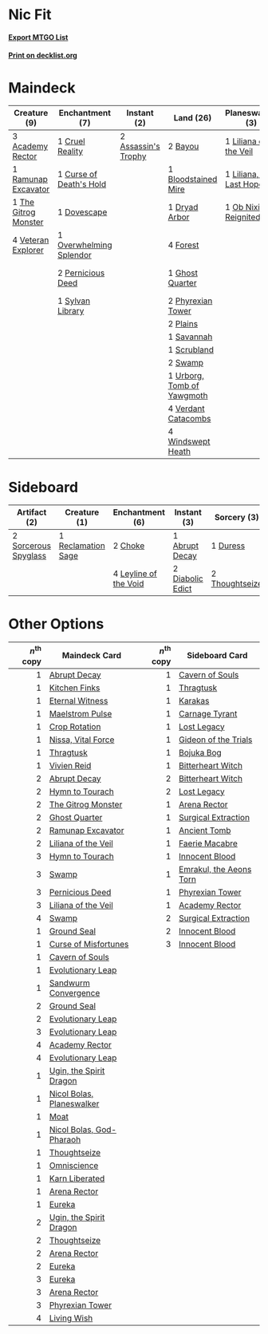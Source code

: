 # Nic Fit

#### [Export MTGO List](../collection/Nic%20Fit/Nic%20Fit.txt)
#### [Print on decklist.org](http://decklist.org/?deckmain=3%09Academy%20Rector%0A2%09Assassin's%20Trophy%0A2%09Bayou%0A1%09Bloodstained%20Mire%0A4%09Cabal%20Therapy%0A2%09Collective%20Brutality%0A1%09Cruel%20Reality%0A1%09Curse%20of%20Death's%20Hold%0A1%09Diabolic%20Intent%0A1%09Dovescape%0A1%09Dryad%20Arbor%0A4%09Forest%0A1%09Ghost%20Quarter%0A2%09Green%20Sun's%20Zenith%0A1%09Hymn%20to%20Tourach%0A1%09Liliana%20of%20the%20Veil%0A1%09Liliana,%20the%20Last%20Hope%0A3%09Living%20Wish%0A1%09Ob%20Nixilis%20Reignited%0A1%09Overwhelming%20Splendor%0A2%09Pernicious%20Deed%0A2%09Phyrexian%20Tower%0A2%09Plains%0A1%09Ramunap%20Excavator%0A1%09Savannah%0A1%09Scrubland%0A2%09Swamp%0A1%09Sylvan%20Library%0A1%09The%20Gitrog%20Monster%0A1%09Urborg,%20Tomb%20of%20Yawgmoth%0A4%09Verdant%20Catacombs%0A4%09Veteran%20Explorer%0A4%09Windswept%20Heath&deckside=1%09Abrupt%20Decay%0A2%09Choke%0A2%09Diabolic%20Edict%0A1%09Duress%0A4%09Leyline%20of%20the%20Void%0A1%09Reclamation%20Sage%0A2%09Sorcerous%20Spyglass%0A2%09Thoughtseize)
# Maindeck

|                                         Creature (9)                                          |                                         Enchantment (7)                                          |                                         Instant (2)                                          |                                              Land (26)                                              |                                         Planeswalker (3)                                          |                                          Sorcery (13)                                           |
|-----------------------------------------------------------------------------------------------|--------------------------------------------------------------------------------------------------|----------------------------------------------------------------------------------------------|-----------------------------------------------------------------------------------------------------|---------------------------------------------------------------------------------------------------|-------------------------------------------------------------------------------------------------|
|3 [Academy Rector](http://gatherer.wizards.com/Pages/Card/Details.aspx?multiverseid=15138)     |1 [Cruel Reality](http://gatherer.wizards.com/Pages/Card/Details.aspx?multiverseid=426786)        |2 [Assassin's Trophy](http://gatherer.wizards.com/Pages/Card/Details.aspx?multiverseid=452902)|2 [Bayou](http://gatherer.wizards.com/Pages/Card/Details.aspx?multiverseid=382860)                   |1 [Liliana of the Veil](http://gatherer.wizards.com/Pages/Card/Details.aspx?multiverseid=425901)   |4 [Cabal Therapy](http://gatherer.wizards.com/Pages/Card/Details.aspx?multiverseid=265166)       |
|1 [Ramunap Excavator](http://gatherer.wizards.com/Pages/Card/Details.aspx?multiverseid=430818) |1 [Curse of Death's Hold](http://gatherer.wizards.com/Pages/Card/Details.aspx?multiverseid=227075)|                                                                                              |1 [Bloodstained Mire](http://gatherer.wizards.com/Pages/Card/Details.aspx?multiverseid=405094)       |1 [Liliana, the Last Hope](http://gatherer.wizards.com/Pages/Card/Details.aspx?multiverseid=414388)|2 [Collective Brutality](http://gatherer.wizards.com/Pages/Card/Details.aspx?multiverseid=414380)|
|1 [The Gitrog Monster](http://gatherer.wizards.com/Pages/Card/Details.aspx?multiverseid=410010)|1 [Dovescape](http://gatherer.wizards.com/Pages/Card/Details.aspx?multiverseid=107428)            |                                                                                              |1 [Dryad Arbor](http://gatherer.wizards.com/Pages/Card/Details.aspx?multiverseid=282542)             |1 [Ob Nixilis Reignited](http://gatherer.wizards.com/Pages/Card/Details.aspx?multiverseid=417459)  |1 [Diabolic Intent](http://gatherer.wizards.com/Pages/Card/Details.aspx?multiverseid=429881)     |
|4 [Veteran Explorer](http://gatherer.wizards.com/Pages/Card/Details.aspx?multiverseid=247534)  |1 [Overwhelming Splendor](http://gatherer.wizards.com/Pages/Card/Details.aspx?multiverseid=430708)|                                                                                              |4 [Forest](http://gatherer.wizards.com/Pages/Card/Details.aspx?multiverseid=439605)                  |                                                                                                   |2 [Green Sun's Zenith](http://gatherer.wizards.com/Pages/Card/Details.aspx?multiverseid=413711)  |
|                                                                                               |2 [Pernicious Deed](http://gatherer.wizards.com/Pages/Card/Details.aspx?multiverseid=442201)      |                                                                                              |1 [Ghost Quarter](http://gatherer.wizards.com/Pages/Card/Details.aspx?multiverseid=430470)           |                                                                                                   |1 [Hymn to Tourach](http://gatherer.wizards.com/Pages/Card/Details.aspx?multiverseid=382976)     |
|                                                                                               |1 [Sylvan Library](http://gatherer.wizards.com/Pages/Card/Details.aspx?multiverseid=383120)       |                                                                                              |2 [Phyrexian Tower](http://gatherer.wizards.com/Pages/Card/Details.aspx?multiverseid=10677)          |                                                                                                   |3 [Living Wish](http://gatherer.wizards.com/Pages/Card/Details.aspx?multiverseid=442168)         |
|                                                                                               |                                                                                                  |                                                                                              |2 [Plains](http://gatherer.wizards.com/Pages/Card/Details.aspx?multiverseid=439601)                  |                                                                                                   |                                                                                                 |
|                                                                                               |                                                                                                  |                                                                                              |1 [Savannah](http://gatherer.wizards.com/Pages/Card/Details.aspx?multiverseid=383079)                |                                                                                                   |                                                                                                 |
|                                                                                               |                                                                                                  |                                                                                              |1 [Scrubland](http://gatherer.wizards.com/Pages/Card/Details.aspx?multiverseid=383083)               |                                                                                                   |                                                                                                 |
|                                                                                               |                                                                                                  |                                                                                              |2 [Swamp](http://gatherer.wizards.com/Pages/Card/Details.aspx?multiverseid=439603)                   |                                                                                                   |                                                                                                 |
|                                                                                               |                                                                                                  |                                                                                              |1 [Urborg, Tomb of Yawgmoth](http://gatherer.wizards.com/Pages/Card/Details.aspx?multiverseid=287330)|                                                                                                   |                                                                                                 |
|                                                                                               |                                                                                                  |                                                                                              |4 [Verdant Catacombs](http://gatherer.wizards.com/Pages/Card/Details.aspx?multiverseid=426074)       |                                                                                                   |                                                                                                 |
|                                                                                               |                                                                                                  |                                                                                              |4 [Windswept Heath](http://gatherer.wizards.com/Pages/Card/Details.aspx?multiverseid=405115)         |                                                                                                   |                                                                                                 |


# Sideboard

|                                         Artifact (2)                                          |                                        Creature (1)                                         |                                        Enchantment (6)                                         |                                        Instant (3)                                        |                                       Sorcery (3)                                       |
|-----------------------------------------------------------------------------------------------|---------------------------------------------------------------------------------------------|------------------------------------------------------------------------------------------------|-------------------------------------------------------------------------------------------|-----------------------------------------------------------------------------------------|
|2 [Sorcerous Spyglass](http://gatherer.wizards.com/Pages/Card/Details.aspx?multiverseid=435407)|1 [Reclamation Sage](http://gatherer.wizards.com/Pages/Card/Details.aspx?multiverseid=430359)|2 [Choke](http://gatherer.wizards.com/Pages/Card/Details.aspx?multiverseid=430685)              |1 [Abrupt Decay](http://gatherer.wizards.com/Pages/Card/Details.aspx?multiverseid=425971)  |1 [Duress](http://gatherer.wizards.com/Pages/Card/Details.aspx?multiverseid=270465)      |
|                                                                                               |                                                                                             |4 [Leyline of the Void](http://gatherer.wizards.com/Pages/Card/Details.aspx?multiverseid=205013)|2 [Diabolic Edict](http://gatherer.wizards.com/Pages/Card/Details.aspx?multiverseid=442074)|2 [Thoughtseize](http://gatherer.wizards.com/Pages/Card/Details.aspx?multiverseid=438676)|


# Other Options

|*n*<sup>th</sup> copy|                                           Maindeck Card                                            |*n*<sup>th</sup> copy|                                          Sideboard Card                                          |
|--------------------:|----------------------------------------------------------------------------------------------------|--------------------:|--------------------------------------------------------------------------------------------------|
|                    1|[Abrupt Decay](http://gatherer.wizards.com/Pages/Card/Details.aspx?multiverseid=425971)             |                    1|[Cavern of Souls](http://gatherer.wizards.com/Pages/Card/Details.aspx?multiverseid=426057)        |
|                    1|[Kitchen Finks](http://gatherer.wizards.com/Pages/Card/Details.aspx?multiverseid=370458)            |                    1|[Thragtusk](http://gatherer.wizards.com/Pages/Card/Details.aspx?multiverseid=425968)              |
|                    1|[Eternal Witness](http://gatherer.wizards.com/Pages/Card/Details.aspx?multiverseid=370427)          |                    1|[Karakas](http://gatherer.wizards.com/Pages/Card/Details.aspx?multiverseid=201198)                |
|                    1|[Maelstrom Pulse](http://gatherer.wizards.com/Pages/Card/Details.aspx?multiverseid=370521)          |                    1|[Carnage Tyrant](http://gatherer.wizards.com/Pages/Card/Details.aspx?multiverseid=435334)         |
|                    1|[Crop Rotation](http://gatherer.wizards.com/Pages/Card/Details.aspx?multiverseid=417430)            |                    1|[Lost Legacy](http://gatherer.wizards.com/Pages/Card/Details.aspx?multiverseid=417661)            |
|                    1|[Nissa, Vital Force](http://gatherer.wizards.com/Pages/Card/Details.aspx?multiverseid=417736)       |                    1|[Gideon of the Trials](http://gatherer.wizards.com/Pages/Card/Details.aspx?multiverseid=426716)   |
|                    1|[Thragtusk](http://gatherer.wizards.com/Pages/Card/Details.aspx?multiverseid=425968)                |                    1|[Bojuka Bog](http://gatherer.wizards.com/Pages/Card/Details.aspx?multiverseid=247536)             |
|                    1|[Vivien Reid](http://gatherer.wizards.com/Pages/Card/Details.aspx?multiverseid=447344)              |                    1|[Bitterheart Witch](http://gatherer.wizards.com/Pages/Card/Details.aspx?multiverseid=222205)      |
|                    2|[Abrupt Decay](http://gatherer.wizards.com/Pages/Card/Details.aspx?multiverseid=425971)             |                    2|[Bitterheart Witch](http://gatherer.wizards.com/Pages/Card/Details.aspx?multiverseid=222205)      |
|                    2|[Hymn to Tourach](http://gatherer.wizards.com/Pages/Card/Details.aspx?multiverseid=382976)          |                    2|[Lost Legacy](http://gatherer.wizards.com/Pages/Card/Details.aspx?multiverseid=417661)            |
|                    2|[The Gitrog Monster](http://gatherer.wizards.com/Pages/Card/Details.aspx?multiverseid=410010)       |                    1|[Arena Rector](http://gatherer.wizards.com/Pages/Card/Details.aspx?multiverseid=445991)           |
|                    2|[Ghost Quarter](http://gatherer.wizards.com/Pages/Card/Details.aspx?multiverseid=430470)            |                    1|[Surgical Extraction](http://gatherer.wizards.com/Pages/Card/Details.aspx?multiverseid=397706)    |
|                    2|[Ramunap Excavator](http://gatherer.wizards.com/Pages/Card/Details.aspx?multiverseid=430818)        |                    1|[Ancient Tomb](http://gatherer.wizards.com/Pages/Card/Details.aspx?multiverseid=382842)           |
|                    2|[Liliana of the Veil](http://gatherer.wizards.com/Pages/Card/Details.aspx?multiverseid=425901)      |                    1|[Faerie Macabre](http://gatherer.wizards.com/Pages/Card/Details.aspx?multiverseid=370410)         |
|                    3|[Hymn to Tourach](http://gatherer.wizards.com/Pages/Card/Details.aspx?multiverseid=382976)          |                    1|[Innocent Blood](http://gatherer.wizards.com/Pages/Card/Details.aspx?multiverseid=205364)         |
|                    3|[Swamp](http://gatherer.wizards.com/Pages/Card/Details.aspx?multiverseid=439603)                    |                    1|[Emrakul, the Aeons Torn](http://gatherer.wizards.com/Pages/Card/Details.aspx?multiverseid=397905)|
|                    3|[Pernicious Deed](http://gatherer.wizards.com/Pages/Card/Details.aspx?multiverseid=442201)          |                    1|[Phyrexian Tower](http://gatherer.wizards.com/Pages/Card/Details.aspx?multiverseid=10677)         |
|                    3|[Liliana of the Veil](http://gatherer.wizards.com/Pages/Card/Details.aspx?multiverseid=425901)      |                    1|[Academy Rector](http://gatherer.wizards.com/Pages/Card/Details.aspx?multiverseid=15138)          |
|                    4|[Swamp](http://gatherer.wizards.com/Pages/Card/Details.aspx?multiverseid=439603)                    |                    2|[Surgical Extraction](http://gatherer.wizards.com/Pages/Card/Details.aspx?multiverseid=397706)    |
|                    1|[Ground Seal](http://gatherer.wizards.com/Pages/Card/Details.aspx?multiverseid=451104)              |                    2|[Innocent Blood](http://gatherer.wizards.com/Pages/Card/Details.aspx?multiverseid=205364)         |
|                    1|[Curse of Misfortunes](http://gatherer.wizards.com/Pages/Card/Details.aspx?multiverseid=262874)     |                    3|[Innocent Blood](http://gatherer.wizards.com/Pages/Card/Details.aspx?multiverseid=205364)         |
|                    1|[Cavern of Souls](http://gatherer.wizards.com/Pages/Card/Details.aspx?multiverseid=426057)          |                     |                                                                                                  |
|                    1|[Evolutionary Leap](http://gatherer.wizards.com/Pages/Card/Details.aspx?multiverseid=398573)        |                     |                                                                                                  |
|                    1|[Sandwurm Convergence](http://gatherer.wizards.com/Pages/Card/Details.aspx?multiverseid=426885)     |                     |                                                                                                  |
|                    2|[Ground Seal](http://gatherer.wizards.com/Pages/Card/Details.aspx?multiverseid=451104)              |                     |                                                                                                  |
|                    2|[Evolutionary Leap](http://gatherer.wizards.com/Pages/Card/Details.aspx?multiverseid=398573)        |                     |                                                                                                  |
|                    3|[Evolutionary Leap](http://gatherer.wizards.com/Pages/Card/Details.aspx?multiverseid=398573)        |                     |                                                                                                  |
|                    4|[Academy Rector](http://gatherer.wizards.com/Pages/Card/Details.aspx?multiverseid=15138)            |                     |                                                                                                  |
|                    4|[Evolutionary Leap](http://gatherer.wizards.com/Pages/Card/Details.aspx?multiverseid=398573)        |                     |                                                                                                  |
|                    1|[Ugin, the Spirit Dragon](http://gatherer.wizards.com/Pages/Card/Details.aspx?multiverseid=394086)  |                     |                                                                                                  |
|                    1|[Nicol Bolas, Planeswalker](http://gatherer.wizards.com/Pages/Card/Details.aspx?multiverseid=266154)|                     |                                                                                                  |
|                    1|[Moat](http://gatherer.wizards.com/Pages/Card/Details.aspx?multiverseid=159308)                     |                     |                                                                                                  |
|                    1|[Nicol Bolas, God-Pharaoh](http://gatherer.wizards.com/Pages/Card/Details.aspx?multiverseid=430829) |                     |                                                                                                  |
|                    1|[Thoughtseize](http://gatherer.wizards.com/Pages/Card/Details.aspx?multiverseid=438676)             |                     |                                                                                                  |
|                    1|[Omniscience](http://gatherer.wizards.com/Pages/Card/Details.aspx?multiverseid=430669)              |                     |                                                                                                  |
|                    1|[Karn Liberated](http://gatherer.wizards.com/Pages/Card/Details.aspx?multiverseid=397828)           |                     |                                                                                                  |
|                    1|[Arena Rector](http://gatherer.wizards.com/Pages/Card/Details.aspx?multiverseid=445991)             |                     |                                                                                                  |
|                    1|[Eureka](http://gatherer.wizards.com/Pages/Card/Details.aspx?multiverseid=382927)                   |                     |                                                                                                  |
|                    2|[Ugin, the Spirit Dragon](http://gatherer.wizards.com/Pages/Card/Details.aspx?multiverseid=394086)  |                     |                                                                                                  |
|                    2|[Thoughtseize](http://gatherer.wizards.com/Pages/Card/Details.aspx?multiverseid=438676)             |                     |                                                                                                  |
|                    2|[Arena Rector](http://gatherer.wizards.com/Pages/Card/Details.aspx?multiverseid=445991)             |                     |                                                                                                  |
|                    2|[Eureka](http://gatherer.wizards.com/Pages/Card/Details.aspx?multiverseid=382927)                   |                     |                                                                                                  |
|                    3|[Eureka](http://gatherer.wizards.com/Pages/Card/Details.aspx?multiverseid=382927)                   |                     |                                                                                                  |
|                    3|[Arena Rector](http://gatherer.wizards.com/Pages/Card/Details.aspx?multiverseid=445991)             |                     |                                                                                                  |
|                    3|[Phyrexian Tower](http://gatherer.wizards.com/Pages/Card/Details.aspx?multiverseid=10677)           |                     |                                                                                                  |
|                    4|[Living Wish](http://gatherer.wizards.com/Pages/Card/Details.aspx?multiverseid=442168)              |                     |                                                                                                  |

